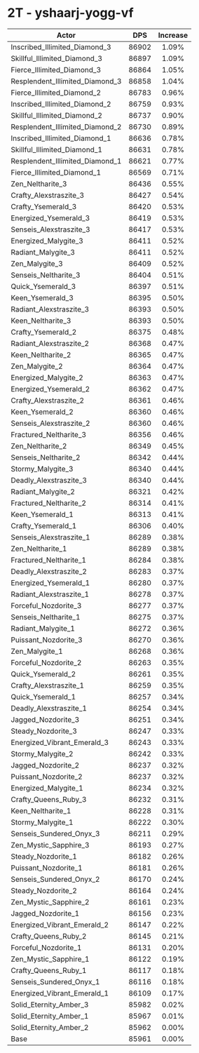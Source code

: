 # 2T - yshaarj-yogg-vf
| Actor | DPS | Increase |
|---|:---:|:---:|
|Inscribed_Illimited_Diamond_3|86902|1.09%|
|Skillful_Illimited_Diamond_3|86897|1.09%|
|Fierce_Illimited_Diamond_3|86864|1.05%|
|Resplendent_Illimited_Diamond_3|86858|1.04%|
|Fierce_Illimited_Diamond_2|86783|0.96%|
|Inscribed_Illimited_Diamond_2|86759|0.93%|
|Skillful_Illimited_Diamond_2|86737|0.90%|
|Resplendent_Illimited_Diamond_2|86730|0.89%|
|Inscribed_Illimited_Diamond_1|86636|0.78%|
|Skillful_Illimited_Diamond_1|86631|0.78%|
|Resplendent_Illimited_Diamond_1|86621|0.77%|
|Fierce_Illimited_Diamond_1|86569|0.71%|
|Zen_Neltharite_3|86436|0.55%|
|Crafty_Alexstraszite_3|86427|0.54%|
|Crafty_Ysemerald_3|86420|0.53%|
|Energized_Ysemerald_3|86419|0.53%|
|Senseis_Alexstraszite_3|86417|0.53%|
|Energized_Malygite_3|86411|0.52%|
|Radiant_Malygite_3|86411|0.52%|
|Zen_Malygite_3|86409|0.52%|
|Senseis_Neltharite_3|86404|0.51%|
|Quick_Ysemerald_3|86397|0.51%|
|Keen_Ysemerald_3|86395|0.50%|
|Radiant_Alexstraszite_3|86393|0.50%|
|Keen_Neltharite_3|86393|0.50%|
|Crafty_Ysemerald_2|86375|0.48%|
|Radiant_Alexstraszite_2|86368|0.47%|
|Keen_Neltharite_2|86365|0.47%|
|Zen_Malygite_2|86364|0.47%|
|Energized_Malygite_2|86363|0.47%|
|Energized_Ysemerald_2|86362|0.47%|
|Crafty_Alexstraszite_2|86361|0.46%|
|Keen_Ysemerald_2|86360|0.46%|
|Senseis_Alexstraszite_2|86360|0.46%|
|Fractured_Neltharite_3|86356|0.46%|
|Zen_Neltharite_2|86349|0.45%|
|Senseis_Neltharite_2|86342|0.44%|
|Stormy_Malygite_3|86340|0.44%|
|Deadly_Alexstraszite_3|86340|0.44%|
|Radiant_Malygite_2|86321|0.42%|
|Fractured_Neltharite_2|86314|0.41%|
|Keen_Ysemerald_1|86313|0.41%|
|Crafty_Ysemerald_1|86306|0.40%|
|Senseis_Alexstraszite_1|86289|0.38%|
|Zen_Neltharite_1|86289|0.38%|
|Fractured_Neltharite_1|86284|0.38%|
|Deadly_Alexstraszite_2|86283|0.37%|
|Energized_Ysemerald_1|86280|0.37%|
|Radiant_Alexstraszite_1|86278|0.37%|
|Forceful_Nozdorite_3|86277|0.37%|
|Senseis_Neltharite_1|86275|0.37%|
|Radiant_Malygite_1|86272|0.36%|
|Puissant_Nozdorite_3|86270|0.36%|
|Zen_Malygite_1|86268|0.36%|
|Forceful_Nozdorite_2|86263|0.35%|
|Quick_Ysemerald_2|86261|0.35%|
|Crafty_Alexstraszite_1|86259|0.35%|
|Quick_Ysemerald_1|86257|0.34%|
|Deadly_Alexstraszite_1|86254|0.34%|
|Jagged_Nozdorite_3|86251|0.34%|
|Steady_Nozdorite_3|86247|0.33%|
|Energized_Vibrant_Emerald_3|86243|0.33%|
|Stormy_Malygite_2|86242|0.33%|
|Jagged_Nozdorite_2|86237|0.32%|
|Puissant_Nozdorite_2|86237|0.32%|
|Energized_Malygite_1|86234|0.32%|
|Crafty_Queens_Ruby_3|86232|0.31%|
|Keen_Neltharite_1|86228|0.31%|
|Stormy_Malygite_1|86222|0.30%|
|Senseis_Sundered_Onyx_3|86211|0.29%|
|Zen_Mystic_Sapphire_3|86193|0.27%|
|Steady_Nozdorite_1|86182|0.26%|
|Puissant_Nozdorite_1|86181|0.26%|
|Senseis_Sundered_Onyx_2|86170|0.24%|
|Steady_Nozdorite_2|86164|0.24%|
|Zen_Mystic_Sapphire_2|86161|0.23%|
|Jagged_Nozdorite_1|86156|0.23%|
|Energized_Vibrant_Emerald_2|86147|0.22%|
|Crafty_Queens_Ruby_2|86145|0.21%|
|Forceful_Nozdorite_1|86131|0.20%|
|Zen_Mystic_Sapphire_1|86122|0.19%|
|Crafty_Queens_Ruby_1|86117|0.18%|
|Senseis_Sundered_Onyx_1|86116|0.18%|
|Energized_Vibrant_Emerald_1|86109|0.17%|
|Solid_Eternity_Amber_3|85982|0.02%|
|Solid_Eternity_Amber_1|85967|0.01%|
|Solid_Eternity_Amber_2|85962|0.00%|
|Base|85961|0.00%|
